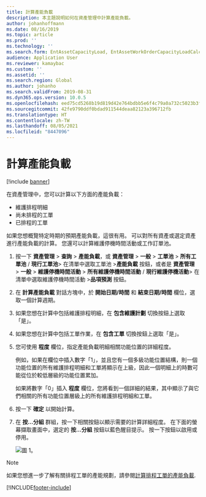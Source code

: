 ```yaml
---
title: 計算產能負載
description: 本主題說明如何在資產管理中計算產能負載。
author: johanhoffmann
ms.date: 08/16/2019
ms.topic: article
ms.prod: ''
ms.technology: ''
ms.search.form: EntAssetCapacityLoad, EntAssetWorkOrderCapacityLoadCalculate, EntAssetWorkOrderCapacityLoad
audience: Application User
ms.reviewer: kamaybac
ms.custom: ''
ms.assetid: ''
ms.search.region: Global
ms.author: johanho
ms.search.validFrom: 2019-08-31
ms.dyn365.ops.version: 10.0.5
ms.openlocfilehash: eed75cd5268b19d819d42e764bdbb5e6f4c79a0a732c5023b3fc40da798e2ca1
ms.sourcegitcommit: 42fe9790ddf0bdad911544deaa82123a396712fb
ms.translationtype: HT
ms.contentlocale: zh-TW
ms.lasthandoff: 08/05/2021
ms.locfileid: "8447096"
---
```

# <a name="calculate-capacity-load"></a>計算產能負載

[!include [banner](../../includes/banner.md)]


在資產管理中，您可以計算以下方面的產能負載：

- 維護排程明細  
- 尚未排程的工單  
- 已排程的工單

如果您想概覽特定時期的預期產能負載，這很有用。 可以對所有資產或選定資產進行產能負載的計算。 您還可以計算維護停機時間活動或工作訂單池。

1. 按一下 **資產管理** > **查詢** > **產能負載**，或 **資產管理** > **一般** > **工單池** > **所有工單池** / **現行工單池**> 在清單中選取工單池 >**產能負載** 按鈕，或者是 **資產管理** > **一般** > **維護停機時間活動** > **所有維護停機時間活動** / **現行維護停機活動**> 在清單中選取維護停機時間活動 >**品項預測** 按鈕。

2. 在 **計算產能負載** 對話方塊中，於 **開始日期/時間** 和 **結束日期/時間** 欄位，選取一個計算週期。

3. 如果您想在計算中包括維護排程明細，在 **包含維護計劃** 切換按鈕上選取「是」。

4. 如果您想在計算中包括工單作業，在 **包含工單** 切換按鈕上選取「是」。

5. 您可使用 **程度** 欄位，指定產能負載明細相關功能位置的詳細程度。 

    例如，如果在欄位中插入數字「1」，並且您有一個多級功能位置結構，則一個功能位置的所有維護排程明細和工單將顯示在上級，因此一個明細上的時數可能從位於較低層級的功能位置累加。 
    
    如果將數字「0」插入 **程度** 欄位，您將看到一個詳細的結果，其中顯示了與它們相關的所有功能位置層級上的所有維護排程明細和工單。

6. 按一下 **確定** 以開始計算。

7. 在 **按…分組** 群組，按一下相關按鈕以顯示需要的計算詳細程度。 在下面的螢幕擷取畫面中，選定的 **按…分組** 按鈕以藍色醒目提示。 按一下按鈕以啟用或停用。

    ![圖 1。](media/01-capacity-planning.png)

>[!NOTE]
>如果您想進一步了解有關排程工單的產能規劃，請參閱[計算排程工單的產能負載](../work-order-scheduling/calculate-capacity-load-on-scheduled-work-orders.md).



[!INCLUDE[footer-include](../../../includes/footer-banner.md)]